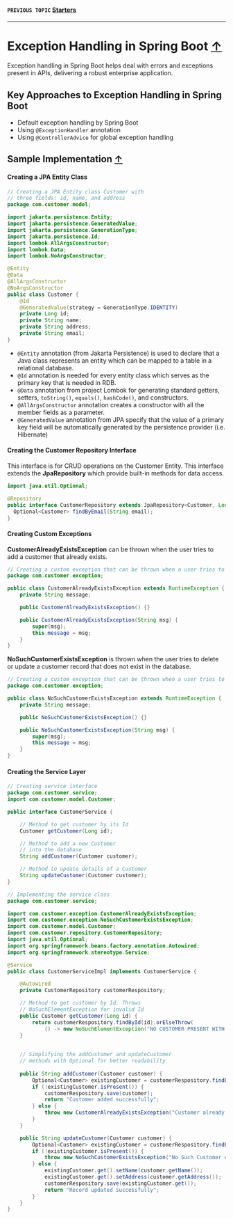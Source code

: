 #### `PREVIOUS TOPIC` [Starters](4_starters.md)
-----

# Exception Handling in Spring Boot [↑](../../../README.md#iv-spring-boot)
Exception handling in Spring Boot helps deal with errors and exceptions present in APIs, delivering a robust enterprise application.

## Key Approaches to Exception Handling in Spring Boot
- Default exception handling by Spring Boot
- Using `@ExceptionHandler` annotation
- Using `@ControllerAdvice` for global exception handling

## Sample Implementation [↑](../../../README.md#iv-spring-boot)

#### Creating a JPA Entity Class
```java
// Creating a JPA Entity class Customer with 
// three fields: id, name, and address
package com.customer.model;

import jakarta.persistence.Entity;
import jakarta.persistence.GeneratedValue;
import jakarta.persistence.GenerationType;
import jakarta.persistence.Id;
import lombok.AllArgsConstructor;
import lombok.Data;
import lombok.NoArgsConstructor;

@Entity
@Data
@AllArgsConstructor
@NoArgsConstructor
public class Customer {
    @Id
    @GeneratedValue(strategy = GenerationType.IDENTITY)
    private Long id;
    private String name;
    private String address;
    private String email;
}
```
- `@Entity` annotation (from Jakarta Persistence) is used to declare that a Java class represents an entity which can be mapped to a table in a relational database.
- `@Id` annotation is needed for every entity class which serves as the primary key that is needed in RDB.
- `@Data` annotation from project Lombok for generating standard getters, setters, `toString()`, `equals()`, `hashCode()`, and constructors.
- `@AllArgsConstructor` annotation creates a constructor with all the member fields as a parameter.
- `@GeneratedValue` annotation from JPA specify that the value of a primary key field will be automatically generated by the persistence provider (i.e. Hibernate)

#### Creating the Customer Repository Interface
This interface is for CRUD operations on the Customer Entity. This interface extends the **JpaRepository** which provide built-in methods  for data access.

```java
import java.util.Optional;

@Repository
public interface CustomerRepository extends JpaRepository<Customer, Long> {
  Optional<Customer> findByEmail(String email);
}
```

#### Creating Custom Exceptions

**CustomerAlreadyExistsException** can be thrown when the user tries to add a customer that already exists.
```java
// Creating a custom exception that can be thrown when a user tries to add a customer that already exists
package com.customer.exception;

public class CustomerAlreadyExistsException extends RuntimeException {
    private String message;

    public CustomerAlreadyExistsException() {}

    public CustomerAlreadyExistsException(String msg) {
        super(msg);
        this.message = msg;
    }
}
```

**NoSuchCustomerExistsException** is thrown when the user tries to delete or update a customer record that does not exist in the database.
```java
// Creating a custom exception that can be thrown when a user tries to update/delete a customer that doesn't exist
package com.customer.exception;

public class NoSuchCustomerExistsException extends RuntimeException {
    private String message;

    public NoSuchCustomerExistsException() {}

    public NoSuchCustomerExistsException(String msg) {
        super(msg);
        this.message = msg;
    }
}
```

#### Creating the Service Layer

```java
// Creating service interface
package com.customer.service;
import com.customer.model.Customer;

public interface CustomerService {

    // Method to get customer by its Id
    Customer getCustomer(Long id);

    // Method to add a new Customer
    // into the database
    String addCustomer(Customer customer);

    // Method to update details of a Customer
    String updateCustomer(Customer customer);
}
```

```java
// Implementing the service class
package com.customer.service;

import com.customer.exception.CustomerAlreadyExistsException;
import com.customer.exception.NoSuchCustomerExistsException;
import com.customer.model.Customer;
import com.customer.repository.CustomerRepository;
import java.util.Optional;
import org.springframework.beans.factory.annotation.Autowired;
import org.springframework.stereotype.Service;

@Service
public class CustomerServiceImpl implements CustomerService {

    @Autowired
    private CustomerRepository customerRespository;

    // Method to get customer by Id. Throws
    // NoSuchElementException for invalid Id
    public Customer getCustomer(Long id) {
        return customerRespository.findById(id).orElseThrow(
            () -> new NoSuchElementException("NO CUSTOMER PRESENT WITH ID = " + id));
    }

  
    // Simplifying the addCustomer and updateCustomer
    // methods with Optional for better readability.
    
    public String addCustomer(Customer customer) {
        Optional<Customer> existingCustomer = customerRespository.findById(customer.getId());
        if (!existingCustomer.isPresent()) {
            customerRespository.save(customer);
            return "Customer added successfully";
        } else {
            throw new CustomerAlreadyExistsException("Customer already exists!!");
        }
    }

    public String updateCustomer(Customer customer) {
        Optional<Customer> existingCustomer = customerRespository.findById(customer.getId());
        if (!existingCustomer.isPresent()) {
            throw new NoSuchCustomerExistsException("No Such Customer exists!!");
        } else {
            existingCustomer.get().setName(customer.getName());
            existingCustomer.get().setAddress(customer.getAddress());
            customerRespository.save(existingCustomer.get());
            return "Record updated Successfully";
        }
    }
}
```